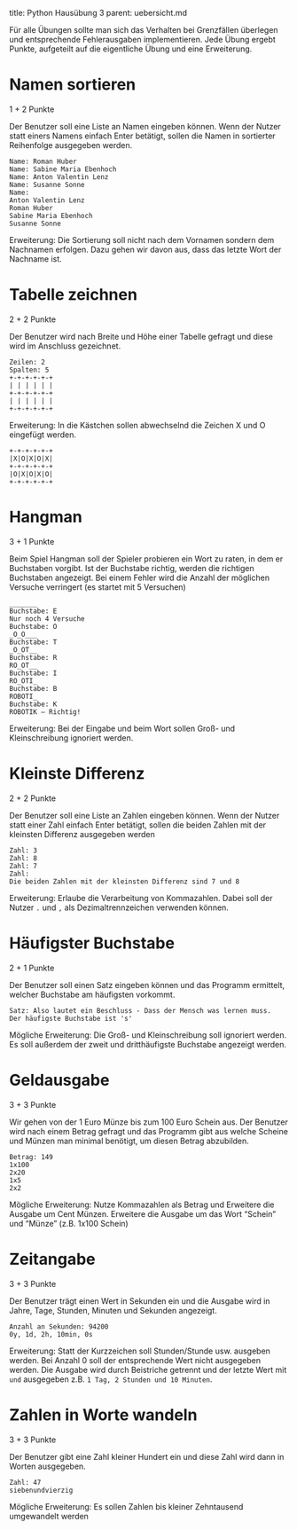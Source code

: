 title: Python Hausübung 3
parent: uebersicht.md

Für alle Übungen sollte man sich das Verhalten bei Grenzfällen überlegen und entsprechende Fehlerausgaben implementieren. Jede Übung ergebt Punkte, aufgeteilt auf die eigentliche Übung und eine Erweiterung.

# Namen sortieren
<span class="tag is-rounded is-info">1 + 2 Punkte</span>

Der Benutzer soll eine Liste an Namen eingeben können. Wenn der Nutzer statt einers Namens einfach Enter betätigt, sollen die Namen in sortierter Reihenfolge ausgegeben werden.

```
Name: Roman Huber
Name: Sabine Maria Ebenhoch
Name: Anton Valentin Lenz
Name: Susanne Sonne
Name:
Anton Valentin Lenz
Roman Huber
Sabine Maria Ebenhoch
Susanne Sonne
```

Erweiterung: Die Sortierung soll nicht nach dem Vornamen sondern dem Nachnamen erfolgen. Dazu gehen wir davon aus, dass das letzte Wort der Nachname ist.

# Tabelle zeichnen
<span class="tag is-rounded is-info">2 + 2 Punkte</span>

Der Benutzer wird nach Breite und Höhe einer Tabelle gefragt und diese wird im Anschluss gezeichnet.

```
Zeilen: 2
Spalten: 5
+-+-+-+-+-+
| | | | | |
+-+-+-+-+-+
| | | | | |
+-+-+-+-+-+
```

Erweiterung: In die Kästchen sollen abwechselnd die Zeichen X und O eingefügt werden.
```
+-+-+-+-+-+
|X|O|X|O|X|
+-+-+-+-+-+
|O|X|O|X|O|
+-+-+-+-+-+
```

# Hangman
<span class="tag is-rounded is-info">3 + 1 Punkte</span>

Beim Spiel Hangman soll der Spieler probieren ein Wort zu raten, in dem er Buchstaben vorgibt. Ist der Buchstabe richtig, werden die richtigen Buchstaben angezeigt. Bei einem Fehler wird die Anzahl der möglichen Versuche verringert (es startet mit 5 Versuchen)

```
_______
Buchstabe: E
Nur noch 4 Versuche
Buchstabe: O
_O_O___
Buchstabe: T
_O_OT__
Buchstabe: R
RO_OT__
Buchstabe: I
RO_OTI_
Buchstabe: B
ROBOTI_
Buchstabe: K
ROBOTIK – Richtig!
```

Erweiterung: Bei der Eingabe und beim Wort sollen Groß- und Kleinschreibung ignoriert werden.

# Kleinste Differenz
<span class="tag is-rounded is-info">2 + 2 Punkte</span>

Der Benutzer soll eine Liste an Zahlen eingeben können. Wenn der Nutzer statt einer Zahl einfach Enter betätigt, sollen die beiden Zahlen mit der kleinsten Differenz ausgegeben werden

```
Zahl: 3
Zahl: 8
Zahl: 7
Zahl:
Die beiden Zahlen mit der kleinsten Differenz sind 7 und 8
```

Erweiterung: Erlaube die Verarbeitung von Kommazahlen. Dabei soll der Nutzer `.` und `,` als Dezimaltrennzeichen verwenden können.

# Häufigster Buchstabe
<span class="tag is-rounded is-info">2 + 1 Punkte</span>

Der Benutzer soll einen Satz eingeben können und das Programm ermittelt, welcher Buchstabe am häufigsten vorkommt.

```
Satz: Also lautet ein Beschluss - Dass der Mensch was lernen muss.
Der häufigste Buchstabe ist 's'
```

Mögliche Erweiterung: Die Groß- und Kleinschreibung soll ignoriert werden. Es soll außerdem der zweit und dritthäufigste Buchstabe angezeigt werden.

# Geldausgabe
<span class="tag is-rounded is-info">3 + 3 Punkte</span>

Wir gehen von der 1 Euro Münze bis zum 100 Euro Schein aus. Der Benutzer wird nach einem Betrag gefragt und das Programm gibt aus welche Scheine und Münzen man minimal benötigt, um diesen Betrag abzubilden.

```
Betrag: 149
1x100
2x20
1x5
2x2
```

Mögliche Erweiterung: Nutze Kommazahlen als Betrag und Erweitere die Ausgabe um Cent Münzen. Erweitere die Ausgabe um das Wort “Schein” und “Münze” (z.B. 1x100 Schein)

# Zeitangabe
<span class="tag is-rounded is-info">3 + 3 Punkte</span>

Der Benutzer trägt einen Wert in Sekunden ein und die Ausgabe wird in Jahre, Tage, Stunden, Minuten und Sekunden angezeigt.

```
Anzahl an Sekunden: 94200
0y, 1d, 2h, 10min, 0s
```

Erweiterung: Statt der Kurzzeichen soll Stunden/Stunde usw. ausgeben werden. Bei Anzahl 0 soll der entsprechende Wert nicht ausgegeben werden. Die Ausgabe wird durch Beistriche getrennt und der letzte Wert mit ` und ` ausgegeben z.B. `1 Tag, 2 Stunden und 10 Minuten`.

# Zahlen in Worte wandeln
<span class="tag is-rounded is-info">3 + 3 Punkte</span>

Der Benutzer gibt eine Zahl kleiner Hundert ein und diese Zahl wird dann in Worten ausgegeben.

```
Zahl: 47
siebenundvierzig
```

Mögliche Erweiterung: Es sollen Zahlen bis kleiner Zehntausend umgewandelt werden